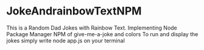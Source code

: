 # JokeAndrainbowTextNPM
This is a Random Dad Jokes with Rainbow Text.
Implementing Node Package Manager NPM of give-me-a-joke and colors
To run and display the jokes simply write node app.js on your terminal
